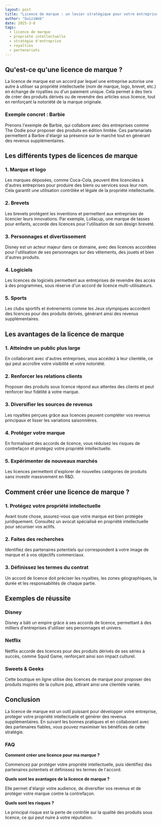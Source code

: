 ```yaml
---
layout: post
title: "Licence de marque : un levier stratégique pour votre entreprise"
author: "GuiziWeb"
date: 2025-3-8
tags:
  - licence de marque
  - propriété intellectuelle
  - stratégie d'entreprise
  - royalties
  - partenariats
---
```


## **Qu'est-ce qu'une licence de marque ?**

La licence de marque est un accord par lequel une entreprise autorise une autre à utiliser sa propriété intellectuelle (nom de marque, logo, brevet, etc.) en échange de royalties ou d'un paiement unique. Cela permet à des tiers de créer des produits dérivés ou de revendre des articles sous licence, tout en renforçant la notoriété de la marque originale.

### **Exemple concret : Barbie**

Prenons l'exemple de Barbie, qui collabore avec des entreprises comme The Oodie pour proposer des produits en édition limitée. Ces partenariats permettent à Barbie d'élargir sa présence sur le marché tout en générant des revenus supplémentaires.

## **Les différents types de licences de marque**

### **1. Marque et logo**

Les marques déposées, comme Coca-Cola, peuvent être licenciées à d'autres entreprises pour produire des biens ou services sous leur nom. Cela garantit une utilisation contrôlée et légale de la propriété intellectuelle.

### **2. Brevets**

Les brevets protègent les inventions et permettent aux entreprises de licencier leurs innovations. Par exemple, Lollacup, une marque de tasses pour enfants, accorde des licences pour l'utilisation de son design breveté.

### **3. Personnages et divertissement**

Disney est un acteur majeur dans ce domaine, avec des licences accordées pour l'utilisation de ses personnages sur des vêtements, des jouets et bien d'autres produits.

### **4. Logiciels**

Les licences de logiciels permettent aux entreprises de revendre des accès à des programmes, sous réserve d'un accord de licence multi-utilisateurs.

### **5. Sports**

Les clubs sportifs et événements comme les Jeux olympiques accordent des licences pour des produits dérivés, générant ainsi des revenus supplémentaires.

## **Les avantages de la licence de marque**

### **1. Atteindre un public plus large**

En collaborant avec d'autres entreprises, vous accédez à leur clientèle, ce qui peut accroître votre visibilité et votre notoriété.

### **2. Renforcer les relations clients**

Proposer des produits sous licence répond aux attentes des clients et peut renforcer leur fidélité à votre marque.

### **3. Diversifier les sources de revenus**

Les royalties perçues grâce aux licences peuvent compléter vos revenus principaux et lisser les variations saisonnières.

### **4. Protéger votre marque**

En formalisant des accords de licence, vous réduisez les risques de contrefaçon et protégez votre propriété intellectuelle.

### **5. Expérimenter de nouveaux marchés**

Les licences permettent d'explorer de nouvelles catégories de produits sans investir massivement en R&D.

## **Comment créer une licence de marque ?**

### **1. Protégez votre propriété intellectuelle**

Avant toute chose, assurez-vous que votre marque est bien protégée juridiquement. Consultez un avocat spécialisé en propriété intellectuelle pour sécuriser vos actifs.

### **2. Faites des recherches**

Identifiez des partenaires potentiels qui correspondent à votre image de marque et à vos objectifs commerciaux.

### **3. Définissez les termes du contrat**

Un accord de licence doit préciser les royalties, les zones géographiques, la durée et les responsabilités de chaque partie.

## **Exemples de réussite**

### **Disney**

Disney a bâti un empire grâce à ses accords de licence, permettant à des milliers d'entreprises d'utiliser ses personnages et univers.

### **Netflix**

Netflix accorde des licences pour des produits dérivés de ses séries à succès, comme Squid Game, renforçant ainsi son impact culturel.

### **Sweets & Geeks**

Cette boutique en ligne utilise des licences de marque pour proposer des produits inspirés de la culture pop, attirant ainsi une clientèle variée.

## **Conclusion**

La licence de marque est un outil puissant pour développer votre entreprise, protéger votre propriété intellectuelle et générer des revenus supplémentaires. En suivant les bonnes pratiques et en collaborant avec des partenaires fiables, vous pouvez maximiser les bénéfices de cette stratégie.

### **FAQ**

**Comment créer une licence pour ma marque ?**

Commencez par protéger votre propriété intellectuelle, puis identifiez des partenaires potentiels et définissez les termes de l'accord.

**Quels sont les avantages de la licence de marque ?**

Elle permet d'élargir votre audience, de diversifier vos revenus et de protéger votre marque contre la contrefaçon.

**Quels sont les risques ?**

Le principal risque est la perte de contrôle sur la qualité des produits sous licence, ce qui peut nuire à votre réputation.
